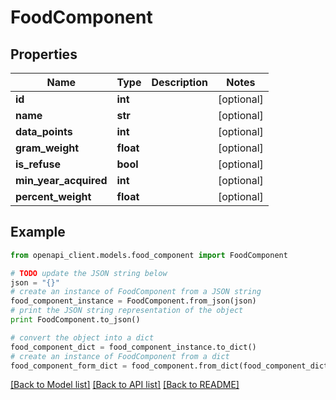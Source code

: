 # FoodComponent


## Properties
Name | Type | Description | Notes
------------ | ------------- | ------------- | -------------
**id** | **int** |  | [optional] 
**name** | **str** |  | [optional] 
**data_points** | **int** |  | [optional] 
**gram_weight** | **float** |  | [optional] 
**is_refuse** | **bool** |  | [optional] 
**min_year_acquired** | **int** |  | [optional] 
**percent_weight** | **float** |  | [optional] 

## Example

```python
from openapi_client.models.food_component import FoodComponent

# TODO update the JSON string below
json = "{}"
# create an instance of FoodComponent from a JSON string
food_component_instance = FoodComponent.from_json(json)
# print the JSON string representation of the object
print FoodComponent.to_json()

# convert the object into a dict
food_component_dict = food_component_instance.to_dict()
# create an instance of FoodComponent from a dict
food_component_form_dict = food_component.from_dict(food_component_dict)
```
[[Back to Model list]](../README.md#documentation-for-models) [[Back to API list]](../README.md#documentation-for-api-endpoints) [[Back to README]](../README.md)


